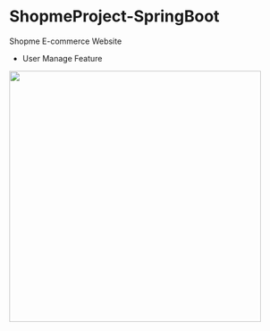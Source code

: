 # ShopmeProject-SpringBoot
Shopme E-commerce Website

* User Manage Feature

<a href='https://postimg.cc/SjHF3Jdm' target='_blank'><img src='https://i.postimg.cc/SjHF3Jdm/spring-user.png' width="450px"/></a>
